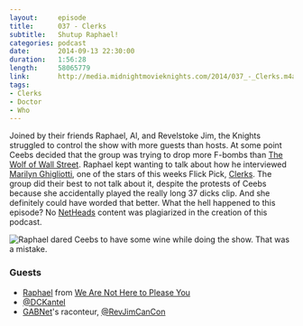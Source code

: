 ```yaml
---
layout:     episode
title:      037 - Clerks
subtitle:   Shutup Raphael!
categories: podcast
date:       2014-09-13 22:30:00
duration:   1:56:28
length:     58065779
link:       http://media.midnightmovieknights.com/2014/037_-_Clerks.m4a
tags:
- Clerks
- Doctor
- Who
---
```


Joined by their friends Raphael, Al, and Revelstoke Jim, the Knights struggled to control the show with more guests than hosts. At some point Ceebs decided that the group was trying to drop more F-bombs than [The Wolf of Wall Street](http://www.imdb.com/title/tt0993846). Raphael kept wanting to talk about how he interviewed [Marilyn Ghigliotti](http://www.imdb.com/name/nm0003870), one of the stars of this weeks Flick Pick, [Clerks](http://www.imdb.com/title/tt0109445). The group did their best to not talk about it, despite the protests of Ceebs because she accidentally played the really long 37 dicks clip. And she definitely could have worded that better. What the hell happened to this episode? No [NetHeads](http://smodcast.com/channels/netheads/) content was plagiarized in the creation of this podcast.

![Raphael dared Ceebs to have some wine while doing the show. That was a mistake.](http://media.midnightmovieknights.com/img/MMK37WhinyCeebs-1024x768.jpg)

### Guests

* [Raphael](https://twitter.com/WANHTPY) from [We Are Not Here to Please You](http://wearenotheretopleaseyou.blogspot.fi)
* [@DCKantel](https://twitter.com/DCKantel)
* [GABNet](http://www.gabnet.net)'s raconteur, [@RevJimCanCon](https://twitter.com/RevJimCanCon)